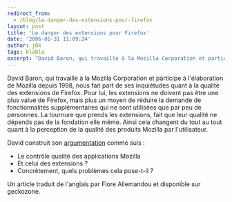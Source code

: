 ```yaml
---
redirect_from:
  - /blog/le-danger-des-extensions-pour-firefox
layout: post
title: 'Le danger des extensions pour Firefox'
date: '2006-01-31 11:09:24'
author: j0k
tags: blabla
excerpt: "David Baron, qui travaille à la Mozilla Corporation et participe à l'élaboration de Mozilla depuis 1998, nous fait part de ses inquiétudes quant à la qualité des extensions de Firefox.     \nPour lui, les extensions ne doivent pas être une plus value de Firefox, mais plus un moyen de réduire la demande de fonctionnalités supplémentaires qui ne sont utilisées que      …"
---
```


David Baron, qui travaille à la Mozilla Corporation et participe à l'élaboration de Mozilla depuis 1998, nous fait part de ses inquiétudes quant à la qualité des extensions de Firefox.
Pour lui, les extensions ne doivent pas être une plus value de Firefox, mais plus un moyen de réduire la demande de fonctionnalités supplémentaires qui ne sont utilisées que par peu de personnes. La tournure que prends les extensions, fait que leur qualité ne dépends pas de la fondation elle même. Ainsi cela changent du tout au tout quant à la perception de la qualité des produits Mozilla par l'utilisateur.

David construit son [argumentation](http://www.geckozone.org/articles/2006/01/30/111-le-danger-des-extensions) comme suis :
* Le contrôle qualité des applications Mozilla
* Et celui des extensions ?
* Concrètement, quels problèmes cela pose-t-il ?

Un article traduit de l'anglais par Flore Allemandou et disponible sur geckozone.
